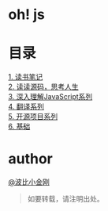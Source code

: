 # oh! js

# 目录

<a href="./读书笔记/README.md">1. 读书笔记</a><br/>
<a href="./读读源码，思考人生/README.md">2. 读读源码，思考人生</a><br/>
<a href="./深入理解JavaScript系列/README.md">3. 深入理解JavaScript系列</a><br/>
<a href="./翻译集/README.md">4. 翻译系列</a><br/>
<a href="./开源项目/README.md">5. 开源项目系列</a><br/>
<a href="./基础/README.md">6. 基础</a><br/>

# author

<a href="https://github.com/cbbfcd">@波比小金刚</a>
> 如要转载，请注明出处。